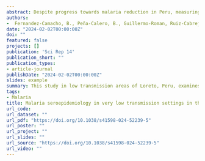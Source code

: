 ```yaml
---
abstract: Despite progress towards malaria reduction in Peru, measuring exposure in low transmission areas is crucial for achieving elimination. This study focuses on two very low transmission areas in Loreto (Peruvian Amazon) and aims to determine the relationship between malaria exposure and proximity to health facilities.
authors:
-  Fernandez-Camacho, B., Peña-Calero, B., Guillermo-Roman, Ruiz-Cabrejos J, M. et al. 
date: "2024-02-02T00:00:00Z"
doi: ""
featured: false
projects: []
publication: 'Sci Rep 14'
publication_short: ""
publication_types:
- article-journal
publishDate: "2024-02-02T00:00:00Z"
slides: example
summary: This study in low transmission areas of Loreto, Peru, examines the relationship between malaria exposure and proximity to health facilities. Findings show significant seropositivity rates for P. falciparum and P. vivax, with higher exposure in villages farther from healthcare centers, and identified spatial hotspots.
tags:
- Malaria
title: Malaria seroepidemiology in very low transmission settings in the Peruvian Amazon
url_code:
url_dataset: ""
url_pdf: "https://doi.org/10.1038/s41598-024-52239-5"
url_poster: ""
url_project: ""
url_slides: ""
url_source: "https://doi.org/10.1038/s41598-024-52239-5"
url_video: ""
---
```

